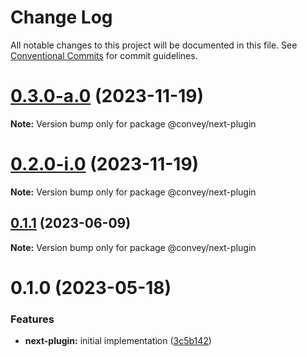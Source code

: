 # Change Log

All notable changes to this project will be documented in this file.
See [Conventional Commits](https://conventionalcommits.org) for commit guidelines.

# [0.3.0-a.0](https://github.com/lttb/convey/compare/@convey/next-plugin@0.2.0-i.0...@convey/next-plugin@0.3.0-a.0) (2023-11-19)

**Note:** Version bump only for package @convey/next-plugin

# [0.2.0-i.0](https://github.com/lttb/convey/compare/@convey/next-plugin@0.1.1...@convey/next-plugin@0.2.0-i.0) (2023-11-19)

**Note:** Version bump only for package @convey/next-plugin

## [0.1.1](https://github.com/lttb/convey/compare/@convey/next-plugin@0.1.0...@convey/next-plugin@0.1.1) (2023-06-09)

**Note:** Version bump only for package @convey/next-plugin

# 0.1.0 (2023-05-18)

### Features

- **next-plugin:** initial implementation ([3c5b142](https://github.com/lttb/convey/commit/3c5b1424c55c357929062382f97f367fb74042c1))
